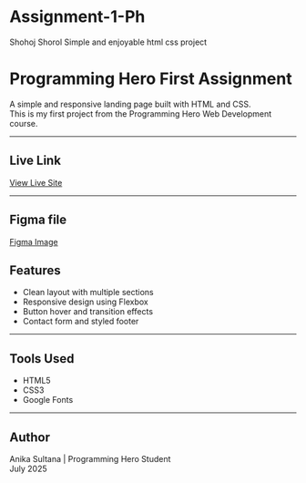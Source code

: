 # Assignment-1-Ph
Shohoj Shorol Simple and enjoyable html css project

# Programming Hero First Assignment

A simple and responsive landing page built with HTML and CSS.  
This is my first project from the Programming Hero Web Development course.

---

## Live Link

[View Live Site](#)  

---
## Figma file
[Figma Image](#)


## Features

- Clean layout with multiple sections  
- Responsive design using Flexbox  
- Button hover and transition effects  
- Contact form and styled footer

---

## Tools Used

- HTML5  
- CSS3  
- Google Fonts

---

## Author

Anika Sultana | Programming Hero Student  
July 2025

